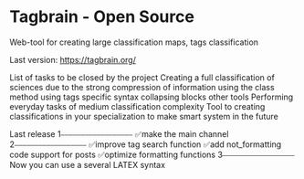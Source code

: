 # Tagbrain - Open Source
Web-tool for creating large classification maps, tags classification

Last version: https://tagbrain.org/


List of tasks to be closed by the project
	Creating a full classification of sciences due to 
		the strong compression of information using the class method 
		using tags
		specific syntax
		collapsing blocks
		other tools
	Performing everyday tasks of medium classification complexity
	Tool to сreating classifications in your specialization to make smart system in the future

Last release
	1⎯⎯⎯⎯⎯⎯⎯⎯⎯⎯⎯⎯⎯⎯⎯⎯⎯⎯
	✅make the main channel
	2⎯⎯⎯⎯⎯⎯⎯⎯⎯⎯⎯⎯⎯⎯⎯⎯⎯⎯
	✅improve tag search function
	✅add not_formatting code support for posts
	✅optimize formatting functions
	3⎯⎯⎯⎯⎯⎯⎯⎯⎯⎯⎯⎯⎯⎯⎯⎯⎯⎯
Now you can use a several LATEX syntax
